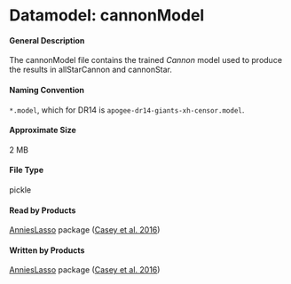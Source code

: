 
# Datamodel: cannonModel



#### General Description
The cannonModel file contains the trained <em>Cannon</em> model used to produce the results in allStarCannon and cannonStar.


#### Naming Convention
<code>*.model</code>, which for DR14 is <code>apogee-dr14-giants-xh-censor.model</code>.


#### Approximate Size
2 MB


#### File Type
pickle


#### Read by Products
<a href="https://github.com/andycasey/AnniesLasso">AnniesLasso</a> package (<a href="http://adsabs.harvard.edu/abs/2016arXiv160303040C">Casey et al. 2016</a>)


#### Written by Products
<a href="https://github.com/andycasey/AnniesLasso">AnniesLasso</a> package (<a href="http://adsabs.harvard.edu/abs/2016arXiv160303040C">Casey et al. 2016</a>)


